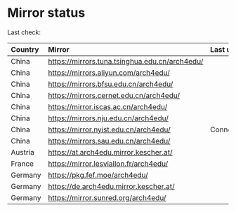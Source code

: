 <script src="./time.js"></script>
# Mirror status
Last check: <script type="text/javascript">localize(1739992636.3410053);</script>

|Country|Mirror|Last update|
|:------|:-----|:----------|
|China|https://mirrors.tuna.tsinghua.edu.cn/arch4edu/|<script type="text/javascript">localize(1739947221);</script>|
|China|https://mirrors.aliyun.com/arch4edu/|<script type="text/javascript">localize(1739947221);</script>|
|China|https://mirrors.bfsu.edu.cn/arch4edu/|<script type="text/javascript">localize(1739947221);</script>|
|China|https://mirrors.cernet.edu.cn/arch4edu/|<script type="text/javascript">localize(1739947221);</script>|
|China|https://mirror.iscas.ac.cn/arch4edu/|<script type="text/javascript">localize(1739947221);</script>|
|China|https://mirrors.nju.edu.cn/arch4edu/|<script type="text/javascript">localize(1739860881);</script>|
|China|https://mirror.nyist.edu.cn/arch4edu/|ConnectionError|
|China|https://mirrors.sau.edu.cn/arch4edu/|<script type="text/javascript">localize(1731653531);</script>|
|Austria|https://at.arch4edu.mirror.kescher.at/|<script type="text/javascript">localize(1739947221);</script>|
|France|https://mirror.lesviallon.fr/arch4edu/|<script type="text/javascript">localize(1739947221);</script>|
|Germany|https://pkg.fef.moe/arch4edu/|<script type="text/javascript">localize(1739947221);</script>|
|Germany|https://de.arch4edu.mirror.kescher.at/|<script type="text/javascript">localize(1739947221);</script>|
|Germany|https://mirror.sunred.org/arch4edu/|<script type="text/javascript">localize(1739947221);</script>|

<script src="./tablefilter/tablefilter.js"></script>
<script src="./table.js"></script>